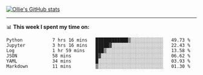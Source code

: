 <!--
**icedpanda/icedpanda** is a ✨ _special_ ✨ repository because its `README.md` (this file) appears on your GitHub profile.

Here are some ideas to get you started:

- 🔭 I’m currently working on ...
- 🌱 I’m currently learning ...
- 👯 I’m looking to collaborate on ...
- 🤔 I’m looking for help with ...
- 💬 Ask me about ...
- 📫 How to reach me: ...
- 😄 Pronouns: ...
- ⚡ Fun fact: ...
-->
[![Ollie's GitHub stats](https://github-readme-stats-icedpanda.vercel.app/api?username=icedpanda&count_private=true&show_icons=true)](https://github.com/icedpanda)

---
📊 **This week I spent my time on:**
<!--START_SECTION:waka-->

```text
Python           7 hrs 16 mins   ████████████▒░░░░░░░░░░░░   49.73 %
Jupyter          3 hrs 16 mins   █████▓░░░░░░░░░░░░░░░░░░░   22.43 %
Log              1 hr 59 mins    ███▒░░░░░░░░░░░░░░░░░░░░░   13.58 %
JSON             58 mins         █▓░░░░░░░░░░░░░░░░░░░░░░░   06.62 %
YAML             34 mins         █░░░░░░░░░░░░░░░░░░░░░░░░   03.93 %
Markdown         11 mins         ▒░░░░░░░░░░░░░░░░░░░░░░░░   01.30 %
```

<!--END_SECTION:waka-->
